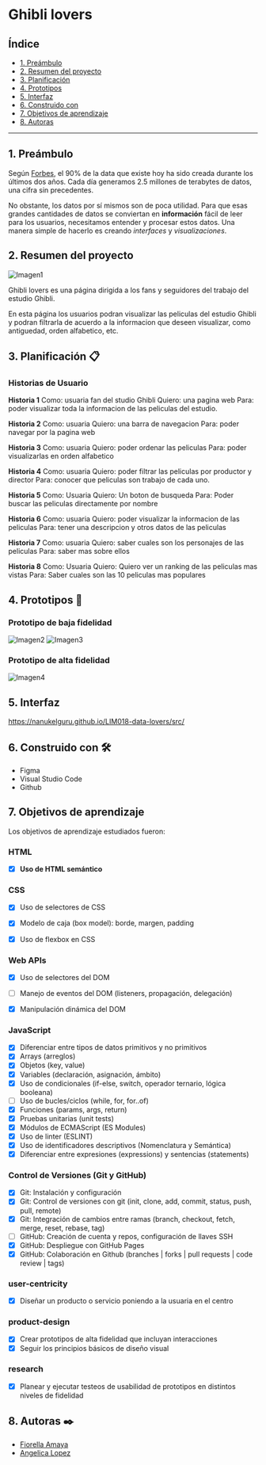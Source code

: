 # Ghibli lovers

## Índice

* [1. Preámbulo](#1-preámbulo)
* [2. Resumen del proyecto](#2-resumen-del-proyecto)
* [3. Planificación](#3-planificación-📋)
* [4. Prototipos](#4-prototipos-🚀)
* [5. Interfaz](#5-interfaz)
* [6. Construido con](#6-construido-con-🛠️)
* [7. Objetivos de aprendizaje](#7-objetivos-de-aprendizaje)
* [8. Autoras](#8-autoras-✒️)
 

***

## 1. Preámbulo

Según [Forbes](https://www.forbes.com/sites/bernardmarr/2018/05/21/how-much-data-do-we-create-every-day-the-mind-blowing-stats-everyone-should-read),
el 90% de la data que existe hoy ha sido creada durante los últimos dos años.
Cada día generamos 2.5 millones de terabytes de datos, una cifra sin
precedentes.

No obstante, los datos por sí mismos son de poca utilidad. Para que esas
grandes cantidades de datos se conviertan en **información** fácil de leer para
los usuarios, necesitamos entender y procesar estos datos. Una manera simple de
hacerlo es creando _interfaces_ y _visualizaciones_.


## 2. Resumen del proyecto
![Imagen1](src/images/Ghibli%20lovers.PNG)

Ghibli lovers es una página dirigida a los fans y seguidores del trabajo del estudio Ghibli.

En esta página los usuarios podran visualizar las peliculas del estudio Ghibli y podran filtrarla de acuerdo a la informacion que deseen visualizar, como antiguedad, orden alfabetico, etc.

## 3. Planificación 📋

### Historias de Usuario

**Historia 1**
Como: usuaria fan del studio Ghibli
Quiero: una pagina web
Para: poder visualizar toda la informacion de las peliculas del estudio.

**Historia 2**
Como: usuaria
Quiero: una barra de navegacion
Para: poder navegar por la pagina web

**Historia 3**
Como: usuaria
Quiero: poder ordenar las peliculas
Para: poder visualizarlas en orden alfabetico

**Historia 4**
Como: usuaria
Quiero: poder filtrar las peliculas por productor y director
Para: conocer que peliculas son trabajo de cada uno.

**Historia 5**
Como: Usuaria
Quiero: Un boton de busqueda
Para: Poder buscar las peliculas directamente por nombre

**Historia 6**
Como: usuaria
Quiero: poder visualizar la informacion de las peliculas
Para: tener una descripcion y otros datos de las peliculas

**Historia 7**
Como: usuaria
Quiero: saber cuales son los personajes de las peliculas
Para: saber mas sobre ellos

**Historia 8**
Como: Usuaria
Quiero: Quiero ver un ranking de las peliculas mas vistas
Para: Saber cuales son las 10 peliculas mas populares


## 4. Prototipos 🚀

### Prototipo de baja fidelidad
![Imagen2](src/images/Prototipo%20I.jpg)
![Imagen3](src/images/Prototipo%20II.jpg)

### Prototipo de alta fidelidad
![Imagen4](src/images/Prototipo%20Ghibli%20lovers.PNG)


## 5. Interfaz

https://nanukelguru.github.io/LIM018-data-lovers/src/

## 6. Construido con 🛠️
* Figma
* Visual Studio Code
* Github


## 7. Objetivos de aprendizaje

Los objetivos de aprendizaje estudiados fueron:

### HTML

- [X] **Uso de HTML semántico**
  
### CSS

- [X] Uso de selectores de CSS
- [X] Modelo de caja (box model): borde, margen, padding
- [X] Uso de flexbox en CSS

  
### Web APIs

- [X] Uso de selectores del DOM
- [ ] Manejo de eventos del DOM (listeners, propagación, delegación)
- [X] Manipulación dinámica del DOM

  
### JavaScript

- [X] Diferenciar entre tipos de datos primitivos y no primitivos
- [X] Arrays (arreglos)
- [X] Objetos (key, value)
- [X] Variables (declaración, asignación, ámbito)
- [X] Uso de condicionales (if-else, switch, operador ternario, lógica booleana)
- [ ] Uso de bucles/ciclos (while, for, for..of)
- [X] Funciones (params, args, return)
- [X] Pruebas unitarias (unit tests)
- [X] Módulos de ECMAScript (ES Modules)
- [X] Uso de linter (ESLINT)
- [X] Uso de identificadores descriptivos (Nomenclatura y Semántica)
- [X] Diferenciar entre expresiones (expressions) y sentencias (statements)

### Control de Versiones (Git y GitHub)

- [X] Git: Instalación y configuración
- [X] Git: Control de versiones con git (init, clone, add, commit, status, push, pull, remote)
- [X] Git: Integración de cambios entre ramas (branch, checkout, fetch, merge, reset, rebase, tag)
- [ ] GitHub: Creación de cuenta y repos, configuración de llaves SSH
- [X] GitHub: Despliegue con GitHub Pages
- [X] GitHub: Colaboración en Github (branches | forks | pull requests | code review | tags)

### user-centricity

- [X] Diseñar un producto o servicio poniendo a la usuaria en el centro

### product-design

- [X] Crear prototipos de alta fidelidad que incluyan interacciones
- [X] Seguir los principios básicos de diseño visual

### research

- [X] Planear y ejecutar testeos de usabilidad de prototipos en distintos niveles de fidelidad

## 8. Autoras ✒️
* [Fiorella Amaya](https://github.com/fiorellitamaya/)
* [Angelica Lopez](https://github.com/nanukelguru/)